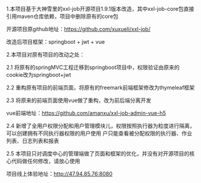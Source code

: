 1.本项目基于大神雪里的xxl-job开源项目1.9.1版本改造，其中xxl-job-core包直接引用maven仓库依赖，项目中删除原有的core包

  开源项目原github地址：https://github.com/xuxueli/xxl-job/
  
  改造后项目框架：springboot + jwt + vue 
  
2.本项目对原有项目的改动之处：

  2.1 将原有的springMVC工程迁移到springboot项目中，权限验证由原来的cookie改为springboot+jwt
  
  2.2 重构原有项目的前端页面，将原有的freemark前端框架修改为thymeleaf框架
  
  2.3 将原来的前端页面使用vue做了重构，改为前后端分离开发
  
  vue前端地址：https://github.com/amanxu/xxl-job-admin-vue-h5
  
  2.4 新增了全用户权限分配和用户管理模块儿，权限按照执行器为粒度进行隔离，可以创建拥有不同执行器权限的用户使用
    户只能查看被分配权限的执行器、作业列表、日志列表和报表
    
  2.5 本项目只对调度中心的管理端做了页面和框架的优化，并没有对开源项目的核心代码做任何修改，请放心使用
  
  项目线上体验地址：http://47.94.85.76:8080

   
